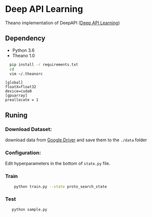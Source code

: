 # Deep API Learning

Theano implementation of DeepAPI ([Deep API Learning](https://arxiv.org/abs/1605.08535))

## Dependency

* Python 3.6
* Theano 1.0
 ```bash
   pip install -r requirements.txt
   cd 
   vim ~/.theanorc
```
```
[global]
floatX=float32
device=cuda0
[gpuarray]
preallocate = 1
```


## Runing
### Download Dataset:
download data from [Google Driver](https://drive.google.com/drive/folders/1jBKMWZr5ZEyLaLgH34M7AjJ2v52Cq5vv?usp=sharing) and save them to the `./data` folder

### Configuration:
Edit hyperparameters in the bottom of `state.py` file.

### Train
```bash
    python train.py --state proto_search_state
```
    
### Test
 ```bash
    python sample.py
 ```
